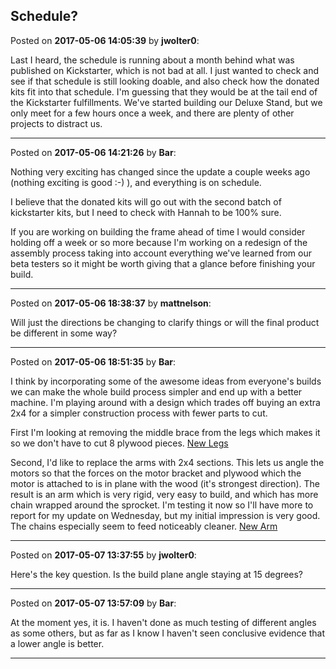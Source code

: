 ## Schedule?
Posted on **2017-05-06 14:05:39** by **jwolter0**:

Last I heard, the schedule is running about a month behind what was published on Kickstarter, which is not bad at all.  I just wanted to check and see if that schedule is still looking doable, and also check how the donated kits fit into that schedule.  I'm guessing that they would be at the tail end of the Kickstarter fulfillments.  We've started building our Deluxe Stand, but we only meet for a few hours once a week, and there are plenty of other projects to distract us.

---

Posted on **2017-05-06 14:21:26** by **Bar**:

Nothing very exciting has changed since the update a couple weeks ago (nothing exciting is good :-) ), and everything is on schedule.



I believe that the donated kits will go out with the second batch of kickstarter kits, but I need to check with Hannah to be 100% sure.



If you are working on building the frame ahead of time I would consider holding off a week or so more because I'm working on a redesign of the assembly process taking into account everything we've learned from our beta testers so it might be worth giving that a glance before finishing your build.

---

Posted on **2017-05-06 18:38:37** by **mattnelson**:

Will just the directions be changing to clarify things or will the final product be different in some way?

---

Posted on **2017-05-06 18:51:35** by **Bar**:

I think by incorporating some of the awesome ideas from everyone's builds we can make the whole build process simpler and end up with a better machine. I'm playing around with a design which trades off buying an extra 2x4 for a simpler construction process with fewer parts to cut.



First I'm looking at removing the middle brace from the legs which makes it so we don't have to cut 8 plywood pieces.  [New Legs](/images/lb/lbku_newlegs.jpg.jpg) 



Second, I'd like to replace the arms with 2x4 sections. This lets us angle the motors so that the forces on the motor bracket and plywood which the motor is attached to is in plane with the wood (it's strongest direction). The result is an arm which is very rigid, very easy to build, and which has more chain wrapped around the sprocket. I'm testing it now so I'll have more to report for my update on Wednesday, but my initial impression is very good. The chains especially seem to feed noticeably cleaner.  [New Arm](/images/wm/wmkq_newarm.jpg.jpg)

---

Posted on **2017-05-07 13:37:55** by **jwolter0**:

Here's the key question.  Is the build plane angle staying at 15 degrees?

---

Posted on **2017-05-07 13:57:09** by **Bar**:

At the moment yes, it is. I haven't done as much testing of different angles as some others, but as far as I know I haven't seen conclusive evidence that a lower angle is better.

---

